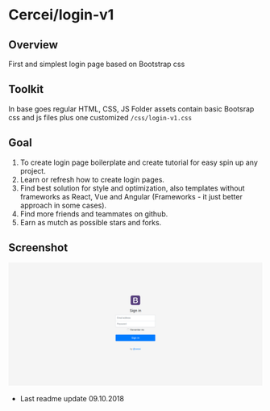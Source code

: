 # Cercei/login-v1

## Overview
First and simplest login page based on Bootstrap css

## Toolkit
In base goes regular HTML, CSS, JS
Folder assets contain basic Bootsrap css and js files plus one customized `/css/login-v1.css`
## Goal
1. To create login page boilerplate and create tutorial for easy spin up any project.
2. Learn or refresh how to create login pages.
3. Find best solution for style and optimization, also templates without frameworks as React, Vue and Angular (Frameworks - it just better approach in some cases).
4. Find more friends and teammates on github.
5. Earn as mutch as possible stars and forks.

## Screenshot
![Screenshot](./Screenshot.png)

* Last readme update 09.10.2018
